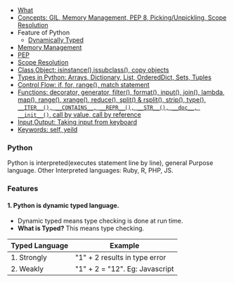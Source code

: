 - [What](#w)
- [Concepts: GIL, Memory Management, PEP 8, Picking/Unpickling, Scope Resolution](#Concepts)
- Feature of Python
  - [Dynamically Typed](#st)
- [Memory Management](#mm)
- [PEP](#pep)
- [Scope Resolution](#sr)
- [Class,Object: isinstance(),issubclass(), copy objects](Objects-and-Classes)
- [Types in Python: Arrays, Dictionary, List, OrderedDict, Sets, Tuples](containers)
- [Control Flow: if, for, range(), match statement](Control_Flow)
- [Functions: decorator, generator, filter(), format(), input(), join(), lambda, map(), range(), xrange(), reduce(), split() & rsplit(), strip(), type(), `__ITER__(), __CONTAINS__, __REPR__(), __STR__(), __doc__, __init__()`, call by value, call by reference](#Functions)
- [Input,Output: Taking input from keyboard](Input_Output)
- [Keywords: self, yeild](Keywords)

<a name=w></a>
### Python
Python is interpreted(executes statement line by line), general Purpose language. Other Interpreted languages: Ruby, R, PHP, JS.

### Features
#### 1. Python is dynamic typed language. 
- Dynamic typed means type checking is done at run time.
- **What is Typed?** This means type checking.

|Typed Language|Example|
|---|---|
|1. Strongly|"1" + 2  results in type error|
|2. Weakly|"1" + 2  = "12". Eg: Javascript|



